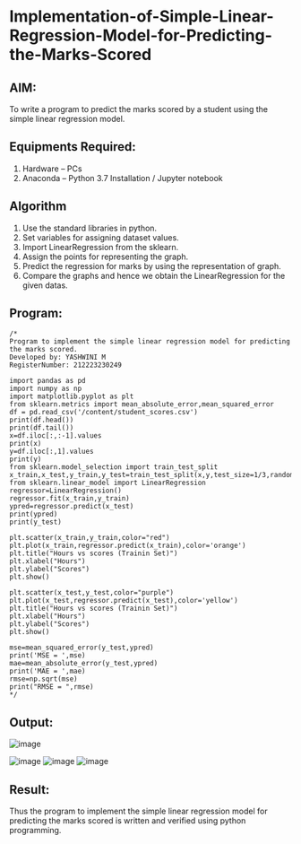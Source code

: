 # Implementation-of-Simple-Linear-Regression-Model-for-Predicting-the-Marks-Scored

## AIM:
To write a program to predict the marks scored by a student using the simple linear regression model.

## Equipments Required:
1. Hardware – PCs
2. Anaconda – Python 3.7 Installation / Jupyter notebook

## Algorithm
1. Use the standard libraries in python.
2. Set variables for assigning dataset values.
3. Import LinearRegression from the sklearn.
4. Assign the points for representing the graph.
5. Predict the regression for marks by using the representation of graph.
6. Compare the graphs and hence we obtain the LinearRegression for the given datas.

## Program:
```
/*
Program to implement the simple linear regression model for predicting the marks scored.
Developed by: YASHWINI M
RegisterNumber: 212223230249

import pandas as pd
import numpy as np
import matplotlib.pyplot as plt
from sklearn.metrics import mean_absolute_error,mean_squared_error
df = pd.read_csv('/content/student_scores.csv')
print(df.head())
print(df.tail())
x=df.iloc[:,:-1].values
print(x)
y=df.iloc[:,1].values
print(y)
from sklearn.model_selection import train_test_split
x_train,x_test,y_train,y_test=train_test_split(x,y,test_size=1/3,random_state=0)
from sklearn.linear_model import LinearRegression
regressor=LinearRegression()
regressor.fit(x_train,y_train)
ypred=regressor.predict(x_test)
print(ypred)
print(y_test)

plt.scatter(x_train,y_train,color="red")
plt.plot(x_train,regressor.predict(x_train),color='orange')
plt.title("Hours vs scores (Trainin Set)")
plt.xlabel("Hours")
plt.ylabel("Scores")
plt.show()

plt.scatter(x_test,y_test,color="purple")
plt.plot(x_test,regressor.predict(x_test),color='yellow')
plt.title("Hours vs scores (Trainin Set)")
plt.xlabel("Hours")
plt.ylabel("Scores")
plt.show()

mse=mean_squared_error(y_test,ypred)
print('MSE = ',mse)
mae=mean_absolute_error(y_test,ypred)
print('MAE = ',mae)
rmse=np.sqrt(mse)
print("RMSE = ",rmse)
*/
```

## Output:
![image](https://github.com/YASHWINISEC/Implementation-of-Simple-Linear-Regression-Model-for-Predicting-the-Marks-Scored/assets/139361633/e898d8ad-208d-4cc8-8397-955e925bc655)

![image](https://github.com/YASHWINISEC/Implementation-of-Simple-Linear-Regression-Model-for-Predicting-the-Marks-Scored/assets/139361633/452271d4-9844-463d-ad1e-ad0c6e9e2e21)
![image](https://github.com/YASHWINISEC/Implementation-of-Simple-Linear-Regression-Model-for-Predicting-the-Marks-Scored/assets/139361633/ca5f3a68-9f93-44c3-a59e-82c0e1dfed68)
![image](https://github.com/YASHWINISEC/Implementation-of-Simple-Linear-Regression-Model-for-Predicting-the-Marks-Scored/assets/139361633/6a963aae-e8d7-4e8d-889b-24c122ed134b)

## Result:
Thus the program to implement the simple linear regression model for predicting the marks scored is written and verified using python programming.
